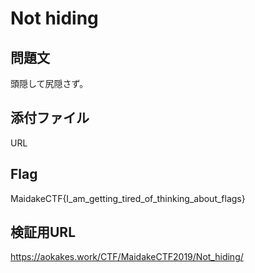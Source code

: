 # Not hiding

## 問題文
頭隠して尻隠さず。

## 添付ファイル
URL

## Flag
MaidakeCTF{I_am_getting_tired_of_thinking_about_flags}

## 検証用URL
https://aokakes.work/CTF/MaidakeCTF2019/Not_hiding/
